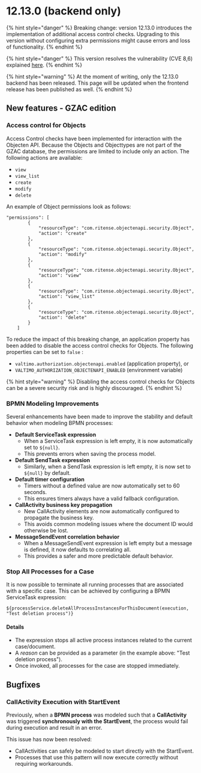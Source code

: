 # 12.13.0 (backend only)

{% hint style="danger" %}
Breaking change: version 12.13.0 introduces the implementation of additional access control checks. Upgrading to this version without configuring extra permissions might cause errors and loss of functionality.
{% endhint %}

{% hint style="danger" %}
This version resolves the vulnerability (CVE 8,6) explained [here](https://github.com/advisories/GHSA-965r-9cg9-g42p).
{% endhint %}

{% hint style="warning" %}
At the moment of writing, only the 12.13.0 backend has been released. This page will be updated when the frontend release has been published as well.
{% endhint %}

## New features - GZAC edition

### Access control for Objects

Access Control checks have been implemented for interaction with the Objecten API. Because the Objects and Objecttypes are not part of the GZAC database, the permissions are limited to include only an action. The following actions are available:

* `view`
* `view_list`
* `create`
* `modify`
* `delete`

An example of Object permissions look as follows:

```
"permissions": [
        {
            "resourceType": "com.ritense.objectenapi.security.Object",
            "action": "create"
        },
        {
            "resourceType": "com.ritense.objectenapi.security.Object",
            "action": "modify"
        },
        {
            "resourceType": "com.ritense.objectenapi.security.Object",
            "action": "view"
        },
        {
            "resourceType": "com.ritense.objectenapi.security.Object",
            "action": "view_list"
        },
        {
            "resourceType": "com.ritense.objectenapi.security.Object",
            "action": "delete"
        }
    ]
```

To reduce the impact of this breaking change, an application property has been added to disable the access control checks for Objects. The following properties can be set to `false` :

* `valtimo.authorization.objectenapi.enabled` (application property), or
* `VALTIMO_AUTHORIZATION_OBJECTENAPI_ENABLED` (environment variable)

{% hint style="warning" %}
Disabling the access control checks for Objects can be a severe security risk and is highly discouraged.
{% endhint %}

### BPMN Modeling Improvements

Several enhancements have been made to improve the stability and default behavior when modeling BPMN processes:

* **Default ServiceTask expression**
  * When a ServiceTask expression is left empty, it is now automatically set to `${null}`.
  * This prevents errors when saving the process model.
* **Default SendTask expression**
  * Similarly, when a SendTask expression is left empty, it is now set to `${null}` by default.
* **Default timer configuration**
  * Timers without a defined value are now automatically set to 60 seconds.
  * This ensures timers always have a valid fallback configuration.
* **CallActivity business key propagation**
  * New CallActivity elements are now automatically configured to propagate the business key.
  * This avoids common modeling issues where the document ID would otherwise be lost.
* **MessageSendEvent correlation behavior**
  * When a MessageSendEvent expression is left empty but a message is defined, it now defaults to correlating all.
  * This provides a safer and more predictable default behavior.

### Stop All Processes for a Case

It is now possible to terminate all running processes that are associated with a specific case. This can be achieved by configuring a BPMN ServiceTask expression:

```bpmn
${processService.deleteAllProcessInstancesForThisDocument(execution, "Test deletion process")}
```

#### Details

* The expression stops all active process instances related to the current case/document.
* A _reason_ can be provided as a parameter (in the example above: "Test deletion process").
* Once invoked, all processes for the case are stopped immediately.

## Bugfixes

### CallActivity Execution with StartEvent

Previously, when a **BPMN process** was modeled such that a **CallActivity** was triggered **synchronously with the StartEvent**, the process would fail during execution and result in an error.

This issue has now been resolved:

* CallActivities can safely be modeled to start directly with the StartEvent.
* Processes that use this pattern will now execute correctly without requiring workarounds.
